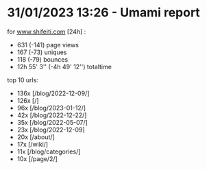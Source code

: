 # 31/01/2023 13:26 - Umami report
for www.shifeiti.com [24h] :

 - 631 (-141) page views
 - 167 (-73) uniques
 - 118 (-79) bounces
 - 12h 55' 3'' (-4h 49' 12'') totaltime


top 10 urls:
 - 136x [/blog/2022-12-09/]
 - 126x [/]
 - 96x [/blog/2023-01-12/]
 - 42x [/blog/2022-12-22/]
 - 35x [/blog/2022-05-07/]
 - 23x [/blog/2022-12-09]
 - 20x [/about/]
 - 17x [/wiki/]
 - 11x [/blog/categories/]
 - 10x [/page/2/]


